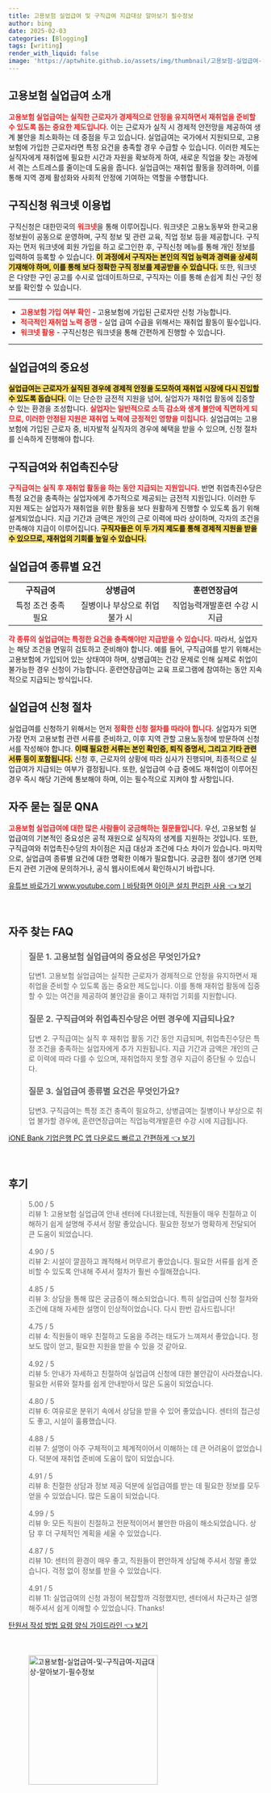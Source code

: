 ```yaml
---
title: 고용보험 실업급여 및 구직급여 지급대상 알아보기 필수정보
author: bing
date: 2025-02-03
categories: [Blogging]
tags: [writing]
render_with_liquid: false
image: 'https://aptwhite.github.io/assets/img/thumbnail/고용보험-실업급여-및-구직급여-지급대상-알아보기-필수정보.webp'
---
```



<h2 id='고용보험_실업급여_소개'>고용보험 실업급여 소개</h2>

<p><b><span style="color: #ee2323;">고용보험 실업급여는 실직한 근로자가 경제적으로 안정을 유지하면서 재취업을 준비할 수 있도록 돕는 중요한 제도입니다.</span></b> 이는 근로자가 실직 시 경제적 안전망을 제공하여 생계 불안을 최소화하는 데 중점을 두고 있습니다. 실업급여는 국가에서 지원되므로, 고용보험에 가입한 근로자라면 특정 요건을 충족할 경우 수급할 수 있습니다. 이러한 제도는 실직자에게 재취업에 필요한 시간과 자원을 확보하게 하여, 새로운 직업을 찾는 과정에서 겪는 스트레스를 줄이는데 도움을 줍니다. 실업급여는 재취업 활동을 장려하며, 이를 통해 지역 경제 활성화와 사회적 안정에 기여하는 역할을 수행합니다.</p>

<h2 id='구직신청_워크넷_이용법'>구직신청 워크넷 이용법</h2>

<p>구직신청은 대한민국의 <b><span style="color: #ee2323;">워크넷</span></b>을 통해 이루어집니다. 워크넷은 고용노동부와 한국고용정보원이 공동으로 운영하며, 구직 정보 및 관련 교육, 직업 정보 등을 제공합니다. 구직자는 먼저 워크넷에 회원 가입을 하고 로그인한 후, 구직신청 메뉴를 통해 개인 정보를 입력하여 등록할 수 있습니다. <b><span style="background-color: #ffe066;">이 과정에서 구직자는 본인의 직업 능력과 경력을 상세히 기재해야 하며, 이를 통해 보다 정확한 구직 정보를 제공받을 수 있습니다.</span></b> 또한, 워크넷은 다양한 구인 공고를 수시로 업데이트하므로, 구직자는 이를 통해 손쉽게 최신 구인 정보를 확인할 수 있습니다.</p>

<hr />

<ul>
    <li><b><span style="color: #ee2323;">고용보험 가입 여부 확인</span></b> - 고용보험에 가입된 근로자만 신청 가능합니다.</li>
    <li><b><span style="color: #ee2323;">적극적인 재취업 노력 증명</span></b> - 실업 급여 수급을 위해서는 재취업 활동이 필수입니다.</li>
    <li><b><span style="color: #ee2323;">워크넷 활용</span></b> - 구직신청은 워크넷을 통해 간편하게 진행할 수 있습니다.</li>
</ul>

<hr />

<h2 id='실업급여_중요성'>실업급여의 중요성</h2>

<p><b><span style="background-color: #ffe066;">실업급여는 근로자가 실직된 경우에 경제적 안정을 도모하여 재취업 시장에 다시 진입할 수 있도록 돕습니다.</span></b> 이는 단순한 금전적 지원을 넘어, 실업자가 재취업 활동에 집중할 수 있는 환경을 조성합니다. <b><span style="color: #ee2323;">실업자는 일반적으로 소득 감소와 생계 불안에 직면하게 되므로, 이러한 안정된 지원은 재취업 노력에 긍정적인 영향을 미칩니다.</span></b> 실업급여는 고용보험에 가입된 근로자 중, 비자발적 실직자의 경우에 혜택을 받을 수 있으며, 신청 절차를 신속하게 진행해야 합니다.</p>

<h2 id='구직급여와_취업촉진수당'>구직급여와 취업촉진수당</h2>

<p><b><span style="color: #ee2323;">구직급여는 실직 후 재취업 활동을 하는 동안 지급되는 지원입니다.</span></b> 반면 취업촉진수당은 특정 요건을 충족하는 실업자에게 추가적으로 제공되는 금전적 지원입니다. 이러한 두 지원 제도는 실업자가 재취업을 위한 활동을 보다 원활하게 진행할 수 있도록 돕기 위해 설계되었습니다. 지급 기간과 금액은 개인의 근로 이력에 따라 상이하며, 각자의 조건을 만족해야 지급이 이루어집니다. <b><span style="background-color: #ffe066;">구직자들은 이 두 가지 제도를 통해 경제적 지원을 받을 수 있으므로, 재취업의 기회를 높일 수 있습니다.</span></b></p>

<h2 id='실업급여_종류별_요건'>실업급여 종류별 요건</h2>

<table>
    <tr>
        <td style="text-align: center; height: 17px;"><b>구직급여</b></td>
        <td style="text-align: center; height: 17px;"><b>상병급여</b></td>
        <td style="text-align: center; height: 17px;"><b>훈련연장급여</b></td>
    </tr>
    <tr>
        <td style="text-align: center; height: 17px;">특정 조건 충족 필요</td>
        <td style="text-align: center; height: 17px;">질병이나 부상으로 취업 불가 시</td>
        <td style="text-align: center; height: 17px;">직업능력개발훈련 수강 시 지급</td>
    </tr>
</table>

<p><b><span style="color: #ee2323;">각 종류의 실업급여는 특정한 요건을 충족해야만 지급받을 수 있습니다.</span></b> 따라서, 실업자는 해당 조건을 면밀히 검토하고 준비해야 합니다. 예를 들어, 구직급여를 받기 위해서는 고용보험에 가입되어 있는 상태여야 하며, 상병급여는 건강 문제로 인해 실제로 취업이 불가능한 경우 신청이 가능합니다. 훈련연장급여는 교육 프로그램에 참여하는 동안 지속적으로 지급되는 방식입니다.</p>

<h2 id='실업급여_신청_절차'>실업급여 신청 절차</h2>

<p>실업급여를 신청하기 위해서는 먼저 <b><span style="color: #ee2323;">정확한 신청 절차를 따라야 합니다.</span></b> 실업자가 되면 가장 먼저 고용보험 관련 서류를 준비하고, 이후 지역 관할 고용노동청에 방문하여 신청서를 작성해야 합니다. <b><span style="background-color: #ffe066;">이때 필요한 서류는 본인 확인증, 퇴직 증명서, 그리고 기타 관련 서류 등이 포함됩니다.</span></b> 신청 후, 근로자의 상황에 따라 심사가 진행되며, 최종적으로 실업급여가 지급되는 여부가 결정됩니다. 또한, 실업급여 수급 중에도 재취업이 이루어진 경우 즉시 해당 기관에 통보해야 하며, 이는 필수적으로 지켜야 할 사항입니다.</p>

<h2 id='자주_묻는_질문_QNA'>자주 묻는 질문 QNA</h2>

<p><b><span style="color: #ee2323;">고용보험 실업급여에 대한 많은 사람들이 궁금해하는 질문들입니다.</span></b> 우선, 고용보험 실업급여의 기본적인 중요성은 공적 재원으로 실직자의 생계를 지원하는 것입니다. 또한, 구직급여와 취업촉진수당의 차이점은 지급 대상과 조건에 다소 차이가 있습니다. 마지막으로, 실업급여 종류별 요건에 대한 명확한 이해가 필요합니다. 궁금한 점이 생기면 언제든지 관련 기관에 문의하거나, 공식 웹사이트에서 확인하시기 바랍니다.</p>


<p><a class="click-button" title="유튜브 바로가기 www.youtube.comㅣ바탕화면 아이콘 설치 편리한 사용" href="https://aptwhite.github.io/posts/%EC%9C%A0%ED%8A%9C%EB%B8%8C-%EB%B0%94%EB%A1%9C%EA%B0%80%EA%B8%B0-www.youtube.com%E3%85%A3%EB%B0%94%ED%83%95%ED%99%94%EB%A9%B4-%EC%95%84%EC%9D%B4%EC%BD%98-%EC%84%A4%EC%B9%98-%ED%8E%B8%EB%A6%AC%ED%95%9C-%EC%82%AC%EC%9A%A9/" rel="dofollow">유튜브 바로가기 www.youtube.comㅣ바탕화면 아이콘 설치 편리한 사용 👈 보기</a></p><br>
<h2 id='자주_찾는_FAQ'>자주 찾는 FAQ</h2>
<div itemscope="" itemtype="https://schema.org/FAQPage"> 
<blockquote> 
<div itemscope="" itemprop="mainEntity" itemtype="https://schema.org/Question"> 
<h3 itemprop="name">질문 1. 고용보험 실업급여의 중요성은 무엇인가요?</h3> 
<div itemscope="" itemprop="acceptedAnswer" itemtype="https://schema.org/Answer"> 
<span itemprop="text"> 
<p>답변1. 고용보험 실업급여는 실직한 근로자가 경제적으로 안정을 유지하면서 재취업을 준비할 수 있도록 돕는 중요한 제도입니다. 이를 통해 재취업 활동에 집중할 수 있는 여건을 제공하여 불안감을 줄이고 재취업 기회를 지원합니다.</p> 
</span> 
</div> 
</div> 

<div itemscope="" itemprop="mainEntity" itemtype="https://schema.org/Question"> 
<h3 itemprop="name">질문 2. 구직급여와 취업촉진수당은 어떤 경우에 지급되나요?</h3> 
<div itemscope="" itemprop="acceptedAnswer" itemtype="https://schema.org/Answer"> 
<span itemprop="text"> 
<p>답변 2. 구직급여는 실직 후 재취업 활동 기간 동안 지급되며, 취업촉진수당은 특정 조건을 충족하는 실업자에게 추가 지원됩니다. 지급 기간과 금액은 개인의 근로 이력에 따라 다를 수 있으며, 재취업하지 못할 경우 지급이 중단될 수 있습니다.</p> 
</span> 
</div> 
</div> 

<div itemscope="" itemprop="mainEntity" itemtype="https://schema.org/Question"> 
<h3 itemprop="name">질문 3. 실업급여 종류별 요건은 무엇인가요?</h3> 
<div itemscope="" itemprop="acceptedAnswer" itemtype="https://schema.org/Answer"> 
<span itemprop="text"> 
<p>답변3. 구직급여는 특정 조건 충족이 필요하고, 상병급여는 질병이나 부상으로 취업 불가할 경우에, 훈련연장급여는 직업능력개발훈련 수강 시에 지급됩니다.</p> 
</span> 
</div> 
</div> 
</blockquote> 
</div>
<p><a class="click-button" title="iONE Bank 기업은행 PC 앱 다운로드 빠르고 간편하게" href="https://aptwhite.github.io/posts/iONE-Bank-%EA%B8%B0%EC%97%85%EC%9D%80%ED%96%89-PC-%EC%95%B1-%EB%8B%A4%EC%9A%B4%EB%A1%9C%EB%93%9C-%EB%B9%A0%EB%A5%B4%EA%B3%A0-%EA%B0%84%ED%8E%B8%ED%95%98%EA%B2%8C/" rel="dofollow">iONE Bank 기업은행 PC 앱 다운로드 빠르고 간편하게 👈 보기</a></p><br>
<h2 id='후기'>후기</h2>
<div itemscope itemtype="https://schema.org/Product">
  <blockquote>
  <div itemprop="review" itemscope itemtype="https://schema.org/Review">
      <div itemprop="reviewRating" itemscope itemtype="https://schema.org/Rating"> <span itemprop="ratingValue">5.00</span> / <span itemprop="bestRating">5</span> </div>
      <span itemprop="reviewBody">리뷰 1: 고용보험 실업급여 안내 센터에 다녀왔는데, 직원들이 매우 친절하고 이해하기 쉽게 설명해 주셔서 정말 좋았습니다. 필요한 정보가 명확하게 전달되어 큰 도움이 되었습니다.</span>
  </div>
  <br>
  <div itemprop="review" itemscope itemtype="https://schema.org/Review">
      <div itemprop="reviewRating" itemscope itemtype="https://schema.org/Rating"> <span itemprop="ratingValue">4.90</span> / <span itemprop="bestRating">5</span> </div>
      <span itemprop="reviewBody">리뷰 2: 시설이 깔끔하고 쾌적해서 머무르기 좋았습니다. 필요한 서류를 쉽게 준비할 수 있도록 안내해 주셔서 절차가 훨씬 수월해졌습니다.</span>
  </div>
  <br>
  <div itemprop="review" itemscope itemtype="https://schema.org/Review">
      <div itemprop="reviewRating" itemscope itemtype="https://schema.org/Rating"> <span itemprop="ratingValue">4.85</span> / <span itemprop="bestRating">5</span> </div>
      <span itemprop="reviewBody">리뷰 3: 상담을 통해 많은 궁금증이 해소되었습니다. 특히 실업급여 신청 절차와 조건에 대해 자세한 설명이 인상적이었습니다. 다시 한번 감사드립니다!</span>
  </div>
  <br>
  <div itemprop="review" itemscope itemtype="https://schema.org/Review">
      <div itemprop="reviewRating" itemscope itemtype="https://schema.org/Rating"> <span itemprop="ratingValue">4.75</span> / <span itemprop="bestRating">5</span> </div>
      <span itemprop="reviewBody">리뷰 4: 직원들이 매우 친절하고 도움을 주려는 태도가 느껴져서 좋았습니다. 정보도 많이 얻고, 필요한 지원을 받을 수 있을 것 같아요.</span>
  </div>
  <br>
  <div itemprop="review" itemscope itemtype="https://schema.org/Review">
      <div itemprop="reviewRating" itemscope itemtype="https://schema.org/Rating"> <span itemprop="ratingValue">4.92</span> / <span itemprop="bestRating">5</span> </div>
      <span itemprop="reviewBody">리뷰 5: 안내가 자세하고 친절하여 실업급여 신청에 대한 불안감이 사라졌습니다. 필요한 서류와 절차를 쉽게 안내받아서 많은 도움이 되었습니다.</span>
  </div>
  <br>
  <div itemprop="review" itemscope itemtype="https://schema.org/Review">
      <div itemprop="reviewRating" itemscope itemtype="https://schema.org/Rating"> <span itemprop="ratingValue">4.80</span> / <span itemprop="bestRating">5</span> </div>
      <span itemprop="reviewBody">리뷰 6: 여유로운 분위기 속에서 상담을 받을 수 있어 좋았습니다. 센터의 접근성도 좋고, 시설이 훌륭했습니다.</span>
  </div>
  <br>
  <div itemprop="review" itemscope itemtype="https://schema.org/Review">
      <div itemprop="reviewRating" itemscope itemtype="https://schema.org/Rating"> <span itemprop="ratingValue">4.88</span> / <span itemprop="bestRating">5</span> </div>
      <span itemprop="reviewBody">리뷰 7: 설명이 아주 구체적이고 체계적이어서 이해하는 데 큰 어려움이 없었습니다. 덕분에 재취업 준비에 도움이 많이 되었습니다.</span>
  </div>
  <br>
  <div itemprop="review" itemscope itemtype="https://schema.org/Review">
      <div itemprop="reviewRating" itemscope itemtype="https://schema.org/Rating"> <span itemprop="ratingValue">4.91</span> / <span itemprop="bestRating">5</span> </div>
      <span itemprop="reviewBody">리뷰 8: 친절한 상담과 정보 제공 덕분에 실업급여를 받는 데 필요한 정보를 모두 얻을 수 있었습니다. 많은 도움이 되었습니다.</span>
  </div>
  <br>
  <div itemprop="review" itemscope itemtype="https://schema.org/Review">
      <div itemprop="reviewRating" itemscope itemtype="https://schema.org/Rating"> <span itemprop="ratingValue">4.99</span> / <span itemprop="bestRating">5</span> </div>
      <span itemprop="reviewBody">리뷰 9: 모든 직원이 친절하고 전문적이어서 불안한 마음이 해소되었습니다. 상담 후 더 구체적인 계획을 세울 수 있었습니다.</span>
  </div>
  <br>
  <div itemprop="review" itemscope itemtype="https://schema.org/Review">
      <div itemprop="reviewRating" itemscope itemtype="https://schema.org/Rating"> <span itemprop="ratingValue">4.87</span> / <span itemprop="bestRating">5</span> </div>
      <span itemprop="reviewBody">리뷰 10: 센터의 환경이 매우 좋고, 직원들이 편안하게 상담해 주셔서 정말 좋았습니다. 걱정 없이 정보를 받을 수 있었습니다.</span>
  </div>
  <br>
  <div itemprop="review" itemscope itemtype="https://schema.org/Review">
      <div itemprop="reviewRating" itemscope itemtype="https://schema.org/Rating"> <span itemprop="ratingValue">4.91</span> / <span itemprop="bestRating">5</span> </div>
      <span itemprop="reviewBody">리뷰 11: 실업급여의 신청 과정이 복잡할까 걱정했지만, 센터에서 차근차근 설명해주셔서 쉽게 이해할 수 있었습니다. Thanks!</span>
  </div>
  </blockquote>
</div>
<p><a class="click-button" title="탄원서 작성 방법 요령 양식 가이드라인" href="https://aptwhite.github.io/posts/%ED%83%84%EC%9B%90%EC%84%9C-%EC%9E%91%EC%84%B1-%EB%B0%A9%EB%B2%95-%EC%9A%94%EB%A0%B9-%EC%96%91%EC%8B%9D-%EA%B0%80%EC%9D%B4%EB%93%9C%EB%9D%BC%EC%9D%B8/" rel="dofollow">탄원서 작성 방법 요령 양식 가이드라인 👈 보기</a></p><br>
<figure class="image"><img src="https://aptwhite.github.io/assets/img/thumbnail/고용보험-실업급여-및-구직급여-지급대상-알아보기-필수정보.webp" alt="고용보험-실업급여-및-구직급여-지급대상-알아보기-필수정보" width="256" height="256"></figure>